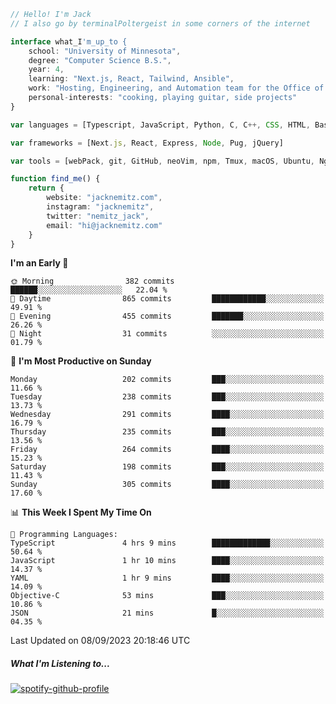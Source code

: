 ```typescript
// Hello! I'm Jack
// I also go by terminalPoltergeist in some corners of the internet

interface what_I'm_up_to {
    school: "University of Minnesota",
    degree: "Computer Science B.S.",
    year: 4,
    learning: "Next.js, React, Tailwind, Ansible",
    work: "Hosting, Engineering, and Automation team for the Office of Information Technology at UMN",
    personal-interests: "cooking, playing guitar, side projects"
}

var languages = [Typescript, JavaScript, Python, C, C++, CSS, HTML, Bash, VimScript]

var frameworks = [Next.js, React, Express, Node, Pug, jQuery]

var tools = [webPack, git, GitHub, neoVim, npm, Tmux, macOS, Ubuntu, Nginx, Ansible, Cloudflare, DigitalOcean]

function find_me() {
    return {
        website: "jacknemitz.com",
        instagram: "jacknemitz",
        twitter: "nemitz_jack",
        email: "hi@jacknemitz.com"
    }
}
```

<!--START_SECTION:waka-->
**I'm an Early 🐤** 

```text
🌞 Morning                382 commits         ██████░░░░░░░░░░░░░░░░░░░   22.04 % 
🌆 Daytime                865 commits         ████████████░░░░░░░░░░░░░   49.91 % 
🌃 Evening                455 commits         ███████░░░░░░░░░░░░░░░░░░   26.26 % 
🌙 Night                  31 commits          ░░░░░░░░░░░░░░░░░░░░░░░░░   01.79 % 
```
📅 **I'm Most Productive on Sunday** 

```text
Monday                   202 commits         ███░░░░░░░░░░░░░░░░░░░░░░   11.66 % 
Tuesday                  238 commits         ███░░░░░░░░░░░░░░░░░░░░░░   13.73 % 
Wednesday                291 commits         ████░░░░░░░░░░░░░░░░░░░░░   16.79 % 
Thursday                 235 commits         ███░░░░░░░░░░░░░░░░░░░░░░   13.56 % 
Friday                   264 commits         ████░░░░░░░░░░░░░░░░░░░░░   15.23 % 
Saturday                 198 commits         ███░░░░░░░░░░░░░░░░░░░░░░   11.43 % 
Sunday                   305 commits         ████░░░░░░░░░░░░░░░░░░░░░   17.60 % 
```


📊 **This Week I Spent My Time On** 

```text
💬 Programming Languages: 
TypeScript               4 hrs 9 mins        █████████████░░░░░░░░░░░░   50.64 % 
JavaScript               1 hr 10 mins        ████░░░░░░░░░░░░░░░░░░░░░   14.37 % 
YAML                     1 hr 9 mins         ████░░░░░░░░░░░░░░░░░░░░░   14.09 % 
Objective-C              53 mins             ███░░░░░░░░░░░░░░░░░░░░░░   10.86 % 
JSON                     21 mins             █░░░░░░░░░░░░░░░░░░░░░░░░   04.35 % 
```


 Last Updated on 08/09/2023 20:18:46 UTC
<!--END_SECTION:waka-->

##### What I'm Listening to...

[![spotify-github-profile](https://spotify-github-profile.vercel.app/api/view?uid=jack.nemitz&cover_image=true&show_offline=true&bar_color=53b14f&bar_color_cover=false&background_color=121212FF)](https://spotify-github-profile.vercel.app/api/view?uid=jack.nemitz&redirect=true)

